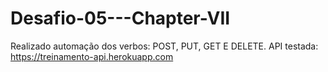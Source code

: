 ﻿# Desafio-05---Chapter-VII
Realizado automação dos verbos: POST, PUT, GET E DELETE.
API testada: https://treinamento-api.herokuapp.com

